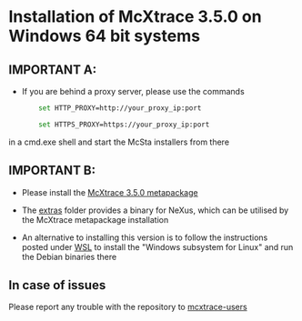 # Installation of McXtrace 3.5.0 on Windows 64 bit systems


## IMPORTANT A:
* If you are behind a proxy server, please use the commands
	```bash
		set HTTP_PROXY=http://your_proxy_ip:port
	```
	```bash
		set HTTPS_PROXY=https://your_proxy_ip:port
	```
in a cmd.exe shell and start the McSta installers from there
	
## IMPORTANT B:
* Please install the [McXtrace 3.5.0 metapackage](https://download.mcxtrace.org/mcxtrace-3.5.0/windows/McXtrace-Metapackage-3.5.0-win64.exe)

* The [extras](https://download.mcxtrace.org/mcxtrace-3.5.0/windows/extras)
  folder provides a binary for NeXus, which can be utilised by the McXtrace metapackage installation

* An alternative to installing this version is to follow the instructions
posted under [WSL](WSL/README.md) to install the 
"Windows subsystem for Linux" and run the Debian binaries there

## In case of issues
Please report any trouble with the repository to [mcxtrace-users](mailto:mcxtrace-users@mcxtrace.org)

